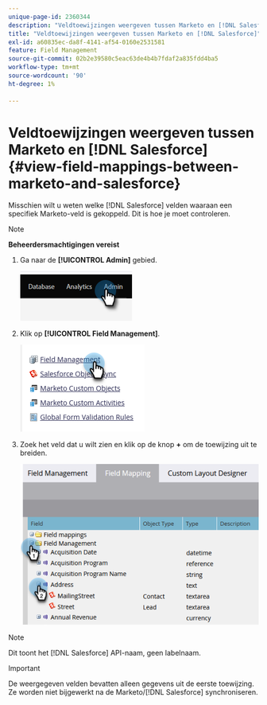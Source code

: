 ```yaml
---
unique-page-id: 2360344
description: "Veldtoewijzingen weergeven tussen Marketo en [!DNL Salesforce] - Marketo Docs - Productdocumentatie"
title: "Veldtoewijzingen weergeven tussen Marketo en [!DNL Salesforce]"
exl-id: a60835ec-da8f-4141-af54-0160e2531581
feature: Field Management
source-git-commit: 02b2e39580c5eac63de4b4b7fdaf2a835fdd4ba5
workflow-type: tm+mt
source-wordcount: '90'
ht-degree: 1%

---
```


# Veldtoewijzingen weergeven tussen Marketo en [!DNL Salesforce] {#view-field-mappings-between-marketo-and-salesforce}

Misschien wilt u weten welke [!DNL Salesforce] velden waaraan een specifiek Marketo-veld is gekoppeld. Dit is hoe je moet controleren.

>[!NOTE]
>
>**Beheerdersmachtigingen vereist**

1. Ga naar de **[!UICONTROL Admin]** gebied.

   ![](assets/view-field-mappings-between-marketo-and-salesforce-1.png)

1. Klik op **[!UICONTROL Field Management]**.

   ![](assets/view-field-mappings-between-marketo-and-salesforce-2.png)

1. Zoek het veld dat u wilt zien en klik op de knop **+** om de toewijzing uit te breiden.

   ![](assets/view-field-mappings-between-marketo-and-salesforce-3.png)

>[!NOTE]
>
>Dit toont het [!DNL Salesforce] API-naam, geen labelnaam.

>[!IMPORTANT]
>
>De weergegeven velden bevatten alleen gegevens uit de eerste toewijzing. Ze worden niet bijgewerkt na de Marketo/[!DNL Salesforce] synchroniseren.
